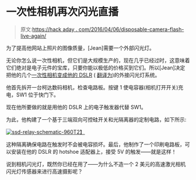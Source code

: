 # 一次性相机再次闪光直播

> 原文:[https://hack aday . com/2016/04/06/disposable-camera-flash-live-again/](https://hackaday.com/2016/04/06/disposable-camera-flashes-live-again/)

为了提高他网站上照片的图像质量，[Jean]需要一个外部闪光灯。

无论你怎么说一次性相机，但它们是大规模生产的，现在几乎已经过时，这意味着它们绝对是电子元件的宝库，只要你能以极低的价格买到它们。所以[Jean]决定把他的几个[一次性相机变成他的 DSLR](https://tibounise.com/articles/diy-flash.html) ( [翻译为](https://translate.google.ca/translate?sl=auto&tl=en&js=y&prev=_t&hl=en&ie=UTF-8&u=https%3A%2F%2Ftibounise.com%2Farticles%2Fdiy-flash.html&edit-text=&act=url))的外接闪光灯系统。

他首先拆开一台柯达数码相机，检查电路板。按键 1 使电容器(相机打开开关)充电，SW1 位于快门下。

现在他所要做的就是用他的 DSLR 上的电子触发器代替 SW1。

为此，他构建了一个基于三端双向可控硅开关和光隔离器的定制电路，如下所示:

[![ssd-relay-schematic-960](../Images/9cbe785202847265d6312984448f6ddd.png)T2】](https://hackaday.com/wp-content/uploads/2016/04/ssd-relay-schematic-960.png)

这种隔离确保电路在触发时不会被电容损坏。最后，他制作了一个印刷电路板，可以安装在他的 DSLR 的 hotshoe 适配器上，接受 5V 的触发——就是这样！

说到相机闪光灯，既然你已经在用了——为什么不造一个 2 美元的高速激光相机闪光灯传感器来进行高速摄影呢？